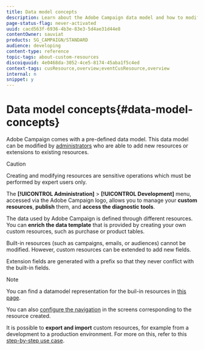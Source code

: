 ```yaml
---
title: Data model concepts
description: Learn about the Adobe Campaign data model and how to modify it.
page-status-flag: never-activated
uuid: cacd563f-6936-4b3e-83e3-5d4ae31d44e8
contentOwner: sauviat
products: SG_CAMPAIGN/STANDARD
audience: developing
content-type: reference
topic-tags: about-custom-resources
discoiquuid: 4e0468da-3052-4ce5-8174-45aba1f5c4ed
context-tags: cusResource,overview;eventCusResource,overview
internal: n
snippet: y
---
```


# Data model concepts{#data-model-concepts}

Adobe Campaign comes with a pre-defined data model. This data model can be modified by [administrators](../../administration/using/users-management.md#functional-administrators) who are able to add new resources or extensions to existing resources.

>[!CAUTION]
>
>Creating and modifying resources are sensitive operations which must be performed by expert users only.

The **[!UICONTROL Administration]** > **[!UICONTROL Development]** menu, accessed via the Adobe Campaign logo, allows you to manage your **custom resources**, **publish** them, and **access the diagnostic tools**.

The data used by Adobe Campaign is defined through different resources. You can **enrich the data template** that is provided by creating your own custom resources, such as purchase or product tables.

Built-in resources (such as campaigns, emails, or audiences) cannot be modified. However, custom resources can be extended to add new fields.

Extension fields are generated with a prefix so that they never conflict with the built-in fields.

>[!NOTE]
>
>You can find a datamodel representation for the buil-in resources in [this page](../../developing/using/datamodel-introduction.md).

You can also [configure the navigation](configuring-the-screen-definition.md) in the screens corresponding to the resource created.

It is possible to **export and import** custom resources, for example from a development to a production environment. For more on this, refer to this [step-by-step use case](../../automating/using/exporting-importing-custom-resources.md).
